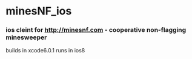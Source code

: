 minesNF_ios
===========
### ios cleint for http://minesnf.com - cooperative non-flagging minesweeper
builds in xcode6.0.1 runs in ios8

